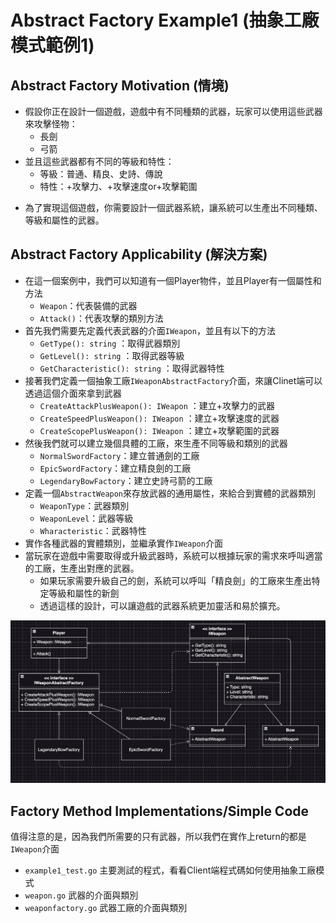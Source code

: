 # Abstract Factory Example1 (抽象工廠模式範例1)

## Abstract Factory Motivation (情境)
* 假設你正在設計一個遊戲，遊戲中有不同種類的武器，玩家可以使用這些武器來攻擊怪物：
  - 長劍
  - 弓箭
* 並且這些武器都有不同的等級和特性：
  - 等級：普通、精良、史詩、傳說
  - 特性：+攻擊力、+攻擊速度or+攻擊範圍
- 為了實現這個遊戲，你需要設計一個武器系統，讓系統可以生產出不同種類、等級和屬性的武器。

## Abstract Factory Applicability (解決方案)
* 在這一個案例中，我們可以知道有一個Player物件，並且Player有一個屬性和方法
  - `Weapon`：代表裝備的武器
  - `Attack()`：代表攻擊的類別方法
* 首先我們需要先定義代表武器的介面`IWeapon`，並且有以下的方法
  - `GetType(): string` ：取得武器類別
  - `GetLevel(): string` ：取得武器等級
  - `GetCharacteristic(): string` ：取得武器特性
* 接著我們定義一個抽象工廠`IWeaponAbstractFactory`介面，來讓Clinet端可以透過這個介面來拿到武器
  - `CreateAttackPlusWeapon(): IWeapon` ：建立+攻擊力的武器
  - `CreateSpeedPlusWeapon(): IWeapon` ：建立+攻擊速度的武器
  - `CreateScopePlusWeapon(): IWeapon` ：建立+攻擊範圍的武器
* 然後我們就可以建立幾個具體的工廠，來生產不同等級和類別的武器
  - `NormalSwordFactory`：建立普通劍的工廠
  - `EpicSwordFactory`：建立精良劍的工廠
  - `LegendaryBowFactory`：建立史詩弓箭的工廠
* 定義一個`AbstractWeapon`來存放武器的通用屬性，來給合到實體的武器類別
  - `WeaponType`：武器類別
  - `WeaponLevel`：武器等級
  - `Wharacteristic`：武器特性
* 實作各種武器的實體類別，並繼承實作`IWeapon`介面
* 當玩家在遊戲中需要取得或升級武器時，系統可以根據玩家的需求來呼叫適當的工廠，生產出對應的武器。
  - 如果玩家需要升級自己的劍，系統可以呼叫「精良劍」的工廠來生產出特定等級和屬性的新劍
  - 透過這樣的設計，可以讓遊戲的武器系統更加靈活和易於擴充。


![image](./pattern.png)

## Factory Method Implementations/Simple Code
值得注意的是，因為我們所需要的只有武器，所以我們在實作上return的都是`IWeapon`介面
* `example1_test.go` 主要測試的程式，看看Client端程式碼如何使用抽象工廠模式
* `weapon.go` 武器的介面與類別
* `weaponfactory.go` 武器工廠的介面與類別